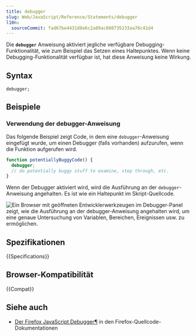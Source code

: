 ```yaml
---
title: debugger
slug: Web/JavaScript/Reference/Statements/debugger
l10n:
  sourceCommit: fad67be4431d8e6c2a89ac880735233aa76c41d4
---
```


Die **`debugger`** Anweisung aktiviert jegliche verfügbare Debugging-Funktionalität, wie zum Beispiel das Setzen eines Haltepunktes. Wenn keine Debugging-Funktionalität verfügbar ist, hat diese Anweisung keine Wirkung.

## Syntax

```js-nolint
debugger;
```

## Beispiele

### Verwendung der debugger-Anweisung

Das folgende Beispiel zeigt Code, in dem eine `debugger`-Anweisung eingefügt wurde, um einen Debugger (falls vorhanden) aufzurufen, wenn die Funktion aufgerufen wird.

```js
function potentiallyBuggyCode() {
  debugger;
  // do potentially buggy stuff to examine, step through, etc.
}
```

Wenn der Debugger aktiviert wird, wird die Ausführung an der `debugger`-Anweisung angehalten. Es ist wie ein Haltepunkt im Skript-Quellcode.

![Ein Browser mit geöffneten Entwicklerwerkzeugen im Debugger-Panel zeigt, wie die Ausführung an der debugger-Anweisung angehalten wird, um eine genaue Untersuchung von Variablen, Bereichen, Ereignissen usw. zu ermöglichen.](screen_shot_2014-02-07_at_9.14.35_am.png)

## Spezifikationen

{{Specifications}}

## Browser-Kompatibilität

{{Compat}}

## Siehe auch

- [Der Firefox JavaScript Debugger¶](https://firefox-source-docs.mozilla.org/devtools-user/debugger/index.html) in den Firefox-Quellcode-Dokumentationen
